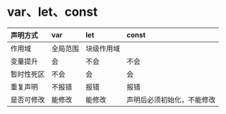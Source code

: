 # var、let、const

|声明方式|var|let|const
|:----------|:----------|:----------|:----------
|作用域|全局范围|块级作用域|	
|变量提升|会|不会|不会
|暂时性死区|不会|会|会
|重复声明|不报错|报错|报错
|是否可修改|能修改|能修改|声明后必须初始化，不能修改